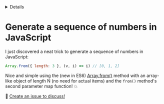 <details>

```yaml
summary: 'Generate a sequence of numbers in JavaScript'
updated: '2020/07/23'
```
</details>

# Generate a sequence of numbers in JavaScript

I just discovered a neat trick to generate a sequence of numbers in JavaScript:

```javascript
Array.from({ length: 3 }, (v, i) => i) // [0, 1, 2]
```

Nice and simple using the (new in ES6) [Array.from()](https://developer.mozilla.org/en-US/docs/Web/JavaScript/Reference/Global_Objects/Array/from) method with an array-like object of length N (no need for actual items) and the `from()` method's second parameter map function! 💥

💬 [Create an issue to discuss!](https://github.com/stefcameron/website/issues/new?title=number-sequence-generator&template=blog-post-discussion.md&labels=discussion)
